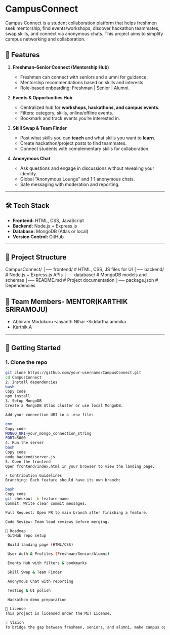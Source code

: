 # CampusConnect
Campus Connect is a student collaboration platform that helps freshmen seek mentorship, find events/workshops, discover hackathon teammates, swap skills, and connect via anonymous chats.  This project aims to simplify campus networking and collaboration.

## 🌟 Features

1. **Freshman–Senior Connect (Mentorship Hub)**  
   - Freshmen can connect with seniors and alumni for guidance.  
   - Mentorship recommendations based on skills and interests.  
   - Role-based onboarding: Freshman | Senior | Alumni.

2. **Events & Opportunities Hub**  
   - Centralized hub for **workshops, hackathons, and campus events**.  
   - Filters: category, skills, online/offline events.  
   - Bookmark and track events you’re interested in.

3. **Skill Swap & Team Finder**  
   - Post what skills you can **teach** and what skills you want to **learn**.  
   - Create hackathon/project posts to find teammates.  
   - Connect students with complementary skills for collaboration.

4. **Anonymous Chat**  
   - Ask questions and engage in discussions without revealing your identity.  
   - Global “Anonymous Lounge” and 1:1 anonymous chats.  
   - Safe messaging with moderation and reporting.

---

## 🛠️ Tech Stack

- **Frontend:** HTML, CSS, JavaScript  
- **Backend:** Node.js + Express.js  
- **Database:** MongoDB (Atlas or local)  
- **Version Control:** GitHub  

---

## 📂 Project Structure

CampusConnect/
│── frontend/ # HTML, CSS, JS files for UI
│── backend/ # Node.js + Express.js APIs
│── database/ # MongoDB models and schemas
│── README.md # Project documentation
│── package.json # Dependencies


## 👥 Team Members- MENTOR(KARTHIK SRIRAMOJU)

- Abhiram Modukuru 
-Jayanth NIhar
-Siddartha ammika
- Karthik.A

  

---

## 🚀 Getting Started

### 1. Clone the repo
```bash
git clone https://github.com/your-username/CampusConnect.git
cd CampusConnect
2. Install dependencies
bash
Copy code
npm install
3. Setup MongoDB
Create a MongoDB Atlas cluster or use local MongoDB.

Add your connection URI in a .env file:

env
Copy code
MONGO_URI=your_mongo_connection_string
PORT=5000
4. Run the server
bash
Copy code
node backend/server.js
5. Open the frontend
Open frontend/index.html in your browser to view the landing page.

⚡ Contribution Guidelines
Branching: Each feature should have its own branch:

bash
Copy code
git checkout -b feature-name
Commit: Write clear commit messages.

Pull Request: Open PR to main branch after finishing a feature.

Code Review: Team lead reviews before merging.

📌 Roadmap
 GitHub repo setup

 Build landing page (HTML/CSS)

 User Auth & Profiles (Freshman/Senior/Alumni)

 Events Hub with filters & bookmarks

 Skill Swap & Team Finder

 Anonymous Chat with reporting

 Testing & UI polish

 Hackathon demo preparation

📜 License
This project is licensed under the MIT License.

💡 Vision
To bridge the gap between freshmen, seniors, and alumni, make campus opportunities visible, encourage skill-sharing, and create a safe environment for students to ask questions and collaborate freely.
